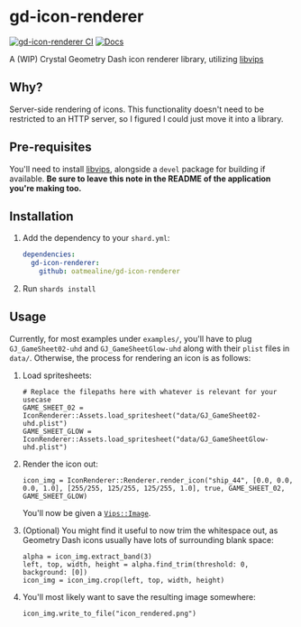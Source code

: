 # gd-icon-renderer

[![gd-icon-renderer CI](https://github.com/oatmealine/gd-icon-renderer/actions/workflows/ci.yml/badge.svg)](https://github.com/oatmealine/gd-icon-renderer/actions/workflows/ci.yml)
[![Docs](https://img.shields.io/badge/docs-available-brightgreen.svg)](https://oatmealine.github.io/gd-icon-renderer/)

A (WIP) Crystal Geometry Dash icon renderer library, utilizing [libvips](https://www.libvips.org/)

## Why?

Server-side rendering of icons. This functionality doesn't need to be restricted to an HTTP server, so I figured I could just move it into a library.

## Pre-requisites

You'll need to install [libvips](https://www.libvips.org/install.html), alongside a `devel` package for building if available. **Be sure to leave this note in the README of the application you're making too.**

## Installation

1. Add the dependency to your `shard.yml`:

    ```yaml
    dependencies:
      gd-icon-renderer:
        github: oatmealine/gd-icon-renderer
    ```

2. Run `shards install`

## Usage

Currently, for most examples under `examples/`, you'll have to plug `GJ_GameSheet02-uhd` and `GJ_GameSheetGlow-uhd` along with their `plist` files in `data/`. Otherwise, the process for rendering an icon is as follows:

1. Load spritesheets:

    ```crystal
    # Replace the filepaths here with whatever is relevant for your usecase
    GAME_SHEET_02 = IconRenderer::Assets.load_spritesheet("data/GJ_GameSheet02-uhd.plist")
    GAME_SHEET_GLOW = IconRenderer::Assets.load_spritesheet("data/GJ_GameSheetGlow-uhd.plist")
    ```

2. Render the icon out:

    ```crystal
    icon_img = IconRenderer::Renderer.render_icon("ship_44", [0.0, 0.0, 0.0, 1.0], [255/255, 125/255, 125/255, 1.0], true, GAME_SHEET_02, GAME_SHEET_GLOW)
    ```

    You'll now be given a [`Vips::Image`](https://naqvis.github.io/crystal-vips/Vips/Image.html).

3. (Optional) You might find it useful to now trim the whitespace out, as Geometry Dash icons usually have lots of surrounding blank space:

    ```crystal
    alpha = icon_img.extract_band(3)
    left, top, width, height = alpha.find_trim(threshold: 0, background: [0])
    icon_img = icon_img.crop(left, top, width, height)
    ```

4. You'll most likely want to save the resulting image somewhere:
    ```crystal
    icon_img.write_to_file("icon_rendered.png")
    ```